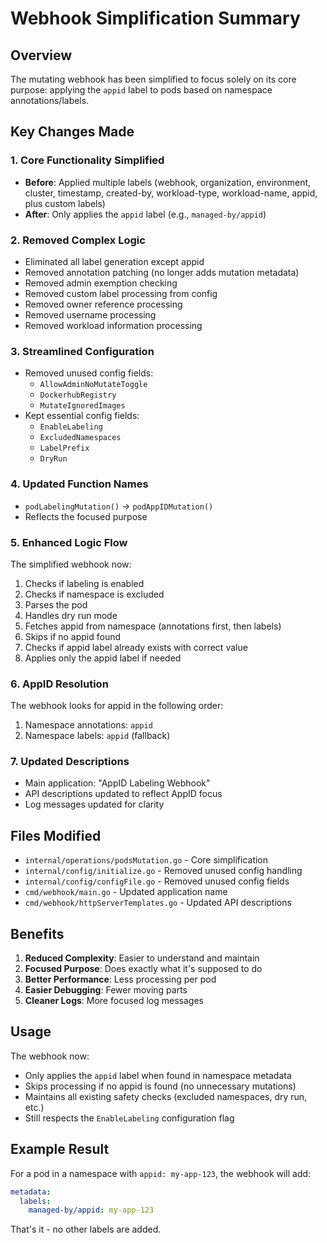 # Webhook Simplification Summary

## Overview
The mutating webhook has been simplified to focus solely on its core purpose: applying the `appid` label to pods based on namespace annotations/labels.

## Key Changes Made

### 1. Core Functionality Simplified
- **Before**: Applied multiple labels (webhook, organization, environment, cluster, timestamp, created-by, workload-type, workload-name, appid, plus custom labels)
- **After**: Only applies the `appid` label (e.g., `managed-by/appid`)

### 2. Removed Complex Logic
- Eliminated all label generation except appid
- Removed annotation patching (no longer adds mutation metadata)
- Removed admin exemption checking
- Removed custom label processing from config
- Removed owner reference processing
- Removed username processing
- Removed workload information processing

### 3. Streamlined Configuration
- Removed unused config fields:
  - `AllowAdminNoMutateToggle`
  - `DockerhubRegistry`
  - `MutateIgnoredImages`
- Kept essential config fields:
  - `EnableLabeling`
  - `ExcludedNamespaces`
  - `LabelPrefix`
  - `DryRun`

### 4. Updated Function Names
- `podLabelingMutation()` → `podAppIDMutation()`
- Reflects the focused purpose

### 5. Enhanced Logic Flow
The simplified webhook now:
1. Checks if labeling is enabled
2. Checks if namespace is excluded
3. Parses the pod
4. Handles dry run mode
5. Fetches appid from namespace (annotations first, then labels)
6. Skips if no appid found
7. Checks if appid label already exists with correct value
8. Applies only the appid label if needed

### 6. AppID Resolution
The webhook looks for appid in the following order:
1. Namespace annotations: `appid`
2. Namespace labels: `appid` (fallback)

### 7. Updated Descriptions
- Main application: "AppID Labeling Webhook"
- API descriptions updated to reflect AppID focus
- Log messages updated for clarity

## Files Modified
- `internal/operations/podsMutation.go` - Core simplification
- `internal/config/initialize.go` - Removed unused config handling
- `internal/config/configFile.go` - Removed unused config fields
- `cmd/webhook/main.go` - Updated application name
- `cmd/webhook/httpServerTemplates.go` - Updated API descriptions

## Benefits
1. **Reduced Complexity**: Easier to understand and maintain
2. **Focused Purpose**: Does exactly what it's supposed to do
3. **Better Performance**: Less processing per pod
4. **Easier Debugging**: Fewer moving parts
5. **Cleaner Logs**: More focused log messages

## Usage
The webhook now:
- Only applies the `appid` label when found in namespace metadata
- Skips processing if no appid is found (no unnecessary mutations)
- Maintains all existing safety checks (excluded namespaces, dry run, etc.)
- Still respects the `EnableLabeling` configuration flag

## Example Result
For a pod in a namespace with `appid: my-app-123`, the webhook will add:
```yaml
metadata:
  labels:
    managed-by/appid: my-app-123
```

That's it - no other labels are added.
